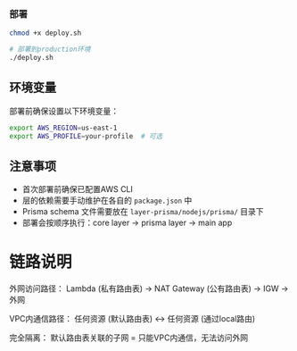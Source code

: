 ### 部署
```bash
chmod +x deploy.sh

# 部署到production环境  
./deploy.sh
```

## 环境变量
部署前确保设置以下环境变量：
```bash
export AWS_REGION=us-east-1
export AWS_PROFILE=your-profile  # 可选
```

## 注意事项
- 首次部署前确保已配置AWS CLI
- 层的依赖需要手动维护在各自的 `package.json` 中
- Prisma schema 文件需要放在 `layer-prisma/nodejs/prisma/` 目录下
- 部署会按顺序执行：core layer → prisma layer → main app
  

# 链路说明

外网访问路径：
Lambda (私有路由表) → NAT Gateway (公有路由表) → IGW → 外网

VPC内通信路径：
任何资源 (默认路由表) ↔ 任何资源 (通过local路由)

完全隔离：
默认路由表关联的子网 = 只能VPC内通信，无法访问外网
